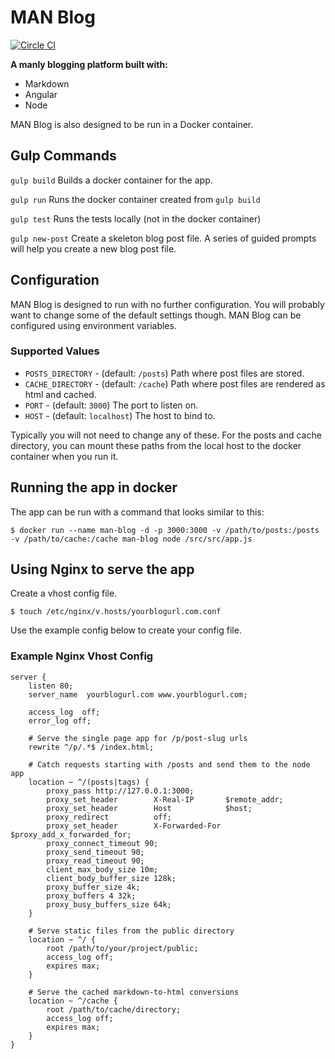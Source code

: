 # MAN Blog

[![Circle CI](https://circleci.com/gh/jlevine22/MAN-Blog.svg?style=svg)](https://circleci.com/gh/jlevine22/MAN-Blog)

**A manly blogging platform built with:**
- Markdown
- Angular
- Node

MAN Blog is also designed to be run in a Docker container.

## Gulp Commands

```gulp build```
Builds a docker container for the app.

```gulp run```
Runs the docker container created from `gulp build`

```gulp test```
Runs the tests locally (not in the docker container)

```gulp new-post```
Create a skeleton blog post file. A series of guided prompts will help you create a new blog post file.

## Configuration
MAN Blog is designed to run with no further configuration. You will probably want to change some of the default 
settings though. MAN Blog can be configured using environment variables.

### Supported Values
- ```POSTS_DIRECTORY``` - (default: `/posts`) Path where post files are stored.
- ```CACHE_DIRECTORY``` - (default: `/cache`) Path where post files are rendered as html and cached.
- ```PORT``` - (default: `3000`) The port to listen on.
- ```HOST``` - (default: `localhost`) The host to bind to.

Typically you will not need to change any of these. For the posts and cache directory, you can mount these paths from
the local host to the docker container when you run it.

## Running the app in docker

The app can be run with a command that looks similar to this:

```
$ docker run --name man-blog -d -p 3000:3000 -v /path/to/posts:/posts -v /path/to/cache:/cache man-blog node /src/src/app.js
```

## Using Nginx to serve the app 
Create a vhost config file.

````
$ touch /etc/nginx/v.hosts/yourblogurl.com.conf 
````

Use the example config below to create your config file.

### Example Nginx Vhost Config

```
server {
    listen 80;
    server_name  yourblogurl.com www.yourblogurl.com;

    access_log  off;
    error_log off;
    
    # Serve the single page app for /p/post-slug urls
    rewrite ^/p/.*$ /index.html;

    # Catch requests starting with /posts and send them to the node app
    location ~ ^/(posts|tags) {
        proxy_pass http://127.0.0.1:3000;
        proxy_set_header        X-Real-IP       $remote_addr;
        proxy_set_header        Host            $host;
        proxy_redirect          off;
        proxy_set_header        X-Forwarded-For $proxy_add_x_forwarded_for;
        proxy_connect_timeout 90;
        proxy_send_timeout 90;
        proxy_read_timeout 90;
        client_max_body_size 10m;
        client_body_buffer_size 128k;
        proxy_buffer_size 4k;
        proxy_buffers 4 32k;
        proxy_busy_buffers_size 64k;
    }

    # Serve static files from the public directory
    location ~ ^/ {
        root /path/to/your/project/public;
        access_log off;
        expires max;
    }

    # Serve the cached markdown-to-html conversions
    location ~ ^/cache {
        root /path/to/cache/directory;
        access_log off;
        expires max;
    }
}
```
